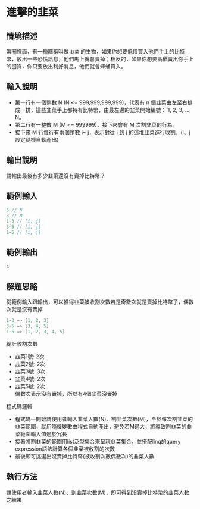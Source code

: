 # 進擊的韭菜

## 情境描述
幣圈裡面，有一種暱稱叫做 `韭菜` 的生物，如果你想要低價買入他們手上的比特幣，放出一些恐慌訊息，他們馬上就會賣掉；相反的，如果你想要高價賣出你手上的囤貨，你只要放出利好消息，他們就會蜂蛹買入。

## 輸入說明

- 第一行有一個整數 N (N <= 999,999,999,999)，代表有 n 個韭菜由左至右排成一排，這些韭菜手上都持有比特幣，由最左邊的韭菜開始編號： 1, 2, 3, ..., N。
- 第二行有一整數 M (M <= 999999)，接下來會有 M 次割韭菜的行為。
- 接下來 M 行每行有兩個整數 i~ j，表示對從 i 到 j 的這堆韭菜進行收割。(i、j設定隨機自動產出)

## 輸出說明

請輸出最後有多少韭菜還沒有賣掉比特幣？

## 範例輸入

```c
5 // N
3 // M
1~3 // [i, j]  
3~5 // [i, j] 
1~5 // [i, j] 
```

## 範例輸出

```bash
4
```

## 解題思路

從範例輸入跟輸出，可以推得韭菜被收割次數若是奇數次就是賣掉比特幣了，偶數次就是沒有賣掉  
```c
1~3 => [1, 2, 3]  
3~5 => [3, 4, 5]  
1~5 => [1, 2, 3, 4, 5] 
```
總計收割次數  
- 韭菜1號: 2次
- 韭菜2號: 2次
- 韭菜3號: 3次
- 韭菜4號: 2次
- 韭菜5號: 2次  
偶數次表示沒有賣掉，所以有4個韭菜沒賣掉  

程式碼邏輯  
- 程式碼一開始請使用者輸入韭菜人數(N)、割韭菜次數(M)，至於每次割韭菜的韭菜範圍，就用隨機變數由程式自動產出，避免若M過大，將導致割韭菜的韭菜範圍輸入值過於冗長  
- 接著將割韭菜的範圍用list泛型集合來呈現韭菜集合，並搭配linq的query expression語法計算各個韭菜被收割的次數  
- 最後即可挑選出沒賣掉比特幣(被收割次數偶數次)的韭菜人數  

## 執行方法

請使用者輸入韭菜人數(N)、割韭菜次數(M)，即可得到沒賣掉比特幣的韭菜人數之結果
